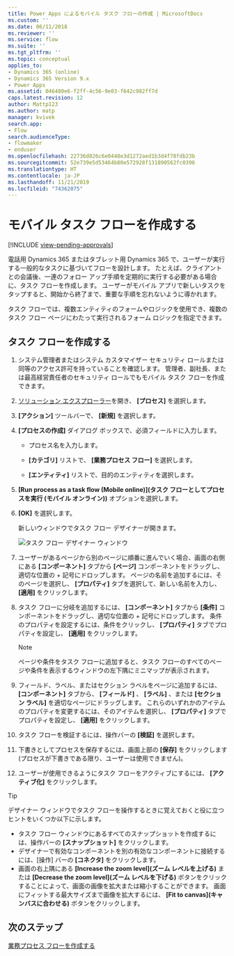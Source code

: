```yaml
---
title: Power Apps によるモバイル タスク フローの作成 | MicrosoftDocs
ms.custom: ''
ms.date: 06/11/2018
ms.reviewer: ''
ms.service: flow
ms.suite: ''
ms.tgt_pltfrm: ''
ms.topic: conceptual
applies_to:
- Dynamics 365 (online)
- Dynamics 365 Version 9.x
- Power Apps
ms.assetid: 046480e6-f2ff-4c56-9e03-f642c982ff7d
caps.latest.revision: 12
author: Mattp123
ms.author: matp
manager: kvivek
search.app:
- Flow
search.audienceType:
- flowmaker
- enduser
ms.openlocfilehash: 22736d826c6e0448e3d1272aed1b3d4f78fdb23b
ms.sourcegitcommit: 52e739e5d53464b80e572928f131890562fc0396
ms.translationtype: HT
ms.contentlocale: ja-JP
ms.lasthandoff: 11/21/2019
ms.locfileid: "74362075"
---
```

# <a name="create-a-mobile-task-flow"></a>モバイル タスク フローを作成する
[!INCLUDE [view-pending-approvals](includes/cc-rebrand.md)]

電話用 Dynamics 365 またはタブレット用 Dynamics 365 で、ユーザーが実行する一般的なタスクに基づいてフローを設計します。 たとえば、クライアントとの会議後、一連のフォロー アップ手順を定期的に実行する必要がある場合に、タスク フローを作成します。 ユーザーがモバイル アプリで新しいタスクをタップすると、開始から終了まで、重要な手順を忘れないように導かれます。  
  
 タスク フローでは、複数エンティティのフォームやロジックを使用でき、複数のタスク フロー ページにわたって実行されるフォーム ロジックを指定できます。  
  
## <a name="create-a-task-flow"></a>タスク フローを作成する
  
1. システム管理者またはシステム カスタマイザー セキュリティ ロールまたは同等のアクセス許可を持っていることを確認します。 管理者、副社長、または最高経営責任者のセキュリティ ロールでもモバイル タスク フローを作成できます。 
  
2. [ソリューション エクスプローラー](/powerapps/maker/model-driven-apps/advanced-navigation#solution-explorer)を開き、 **[プロセス]** を選択します。  
  
3.  **[アクション]** ツールバーで、 **[新規]** を選択します。  
  
4.  **[プロセスの作成]** ダイアログ ボックスで、必須フィールドに入力します。  
  
    -   プロセス名を入力します。  
  
    -   **[カテゴリ]** リストで、 **[業務プロセス フロー]** を選択します。  
  
    -   **[エンティティ]** リストで、目的のエンティティを選択します。  
  
5.  **[Run process as a task flow (Mobile online)]\(タスク フローとしてプロセスを実行 (モバイル オンライン)\)** オプションを選択します。  
  
6.  **[OK]** を選択します。
  
     新しいウィンドウでタスク フロー デザイナーが開きます。  
  
     ![タスク フロー デザイナー ウィンドウ](media/task-flow-designer-window.png "タスク フロー デザイナー ウィンドウ") 
  
7.  ユーザーがあるページから別のページに順番に進んでいく場合、画面の右側にある **[コンポーネント]** タブから **[ページ]** コンポーネントをドラッグし、適切な位置の + 記号にドロップします。 ページの名前を追加するには、そのページを選択し、 **[プロパティ]** タブを選択して、新しい名前を入力し、 **[適用]** をクリックします。  
  
8.  タスク フローに分岐を追加するには、 **[コンポーネント]** タブから **[条件]** コンポーネントをドラッグし、適切な位置の + 記号にドロップします。 条件のプロパティを設定するには、条件をクリックし、 **[プロパティ]** タブでプロパティを設定し、 **[適用]** をクリックします。  
  
    > [!NOTE]
    >  ページや条件をタスク フローに追加すると、タスク フローのすべてのページや条件を表示するウィンドウの左下隅にミニマップが表示されます。  
  
9. フィールド、ラベル、またはセクション ラベルをページに追加するには、 **[コンポーネント]** タブから、 **[フィールド]** 、 **[ラベル]** 、または **[セクション ラベル]** を適切なページにドラッグします。 これらのいずれかのアイテムのプロパティを変更するには、そのアイテムを選択し、 **[プロパティ]** タブでプロパティを設定し、 **[適用]** をクリックします。  
  
10. タスク フローを検証するには、操作バーの **[検証]** を選択します。  
  
11. 下書きとしてプロセスを保存するには、画面上部の **[保存]** をクリックします (プロセスが下書きである限り、ユーザーは使用できません)。  
  
12. ユーザーが使用できるようにタスク フローをアクティブにするには、 **[アクティブ化]** をクリックします。  
  
> [!TIP]
>  デザイナー ウィンドウでタスク フローを操作するときに覚えておくと役に立つヒントをいくつか以下に示します。  
>   
> -  タスク フロー ウィンドウにあるすべてのスナップショットを作成するには、操作バーの **[スナップショット]** をクリックします。  
> -  デザイナーで有効なコンポーネントを別の有効なコンポーネントに接続するには、[操作] バーの **[コネクタ]** をクリックします。  
> -  画面の右上隅にある **[Increase the zoom level]\(ズーム レベルを上げる\)** または **[Decrease the zoom level]\(ズーム レベルを下げる\)** ボタンをクリックすることによって、画面の画像を拡大または縮小することができます。 画面にフィットする最大サイズまで画像を拡大するには、 **[Fit to canvas]\(キャンバスに合わせる\)** ボタンをクリックします。  
  
## <a name="next-steps"></a>次のステップ  
 [業務プロセス フローを作成する](create-business-process-flow.md)   

